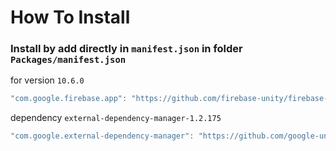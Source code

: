 # How To Install

### Install by add directly in `manifest.json` in folder `Packages/manifest.json`

for version `10.6.0`
```csharp
"com.google.firebase.app": "https://github.com/firebase-unity/firebase-app.git#10.6.0",
```

dependency `external-dependency-manager-1.2.175`
```csharp
"com.google.external-dependency-manager": "https://github.com/google-unity/external-dependency-manager.git#1.2.175",
```
